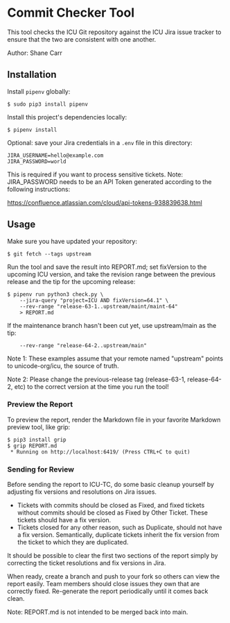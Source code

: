 <!---
Copyright (C) 2018 and later: Unicode, Inc. and others.
License & terms of use: http://www.unicode.org/copyright.html 
-->

# Commit Checker Tool

This tool checks the ICU Git repository against the ICU Jira issue tracker to ensure that the two are consistent with one another.

Author: Shane Carr

## Installation

Install `pipenv` globally:

    $ sudo pip3 install pipenv

Install this project's dependencies locally:

    $ pipenv install

Optional: save your Jira credentials in a `.env` file in this directory:

    JIRA_USERNAME=hello@example.com
    JIRA_PASSWORD=world

This is required if you want to process sensitive tickets.  Note: JIRA_PASSWORD needs to be an API Token generated according to the following instructions:

https://confluence.atlassian.com/cloud/api-tokens-938839638.html

## Usage

Make sure you have updated your repository:

    $ git fetch --tags upstream

Run the tool and save the result into REPORT.md; set fixVersion to the upcoming ICU version, and take the revision range between the previous release and the tip for the upcoming release:

    $ pipenv run python3 check.py \
        --jira-query "project=ICU AND fixVersion=64.1" \
        --rev-range "release-63-1..upstream/maint/maint-64"
        > REPORT.md

If the maintenance branch hasn't been cut yet, use upstream/main as the tip:

        --rev-range "release-64-2..upstream/main"

Note 1: These examples assume that your remote named "upstream" points to unicode-org/icu, the source of truth.

Note 2: Please change the previous-release tag (release-63-1, release-64-2, etc) to the correct version at the time you run the tool!

### Preview the Report

To preview the report, render the Markdown file in your favorite Markdown preview tool, like grip:

    $ pip3 install grip
    $ grip REPORT.md
     * Running on http://localhost:6419/ (Press CTRL+C to quit)
 
### Sending for Review
 
Before sending the report to ICU-TC, do some basic cleanup yourself by adjusting fix versions and resolutions on Jira issues.

- Tickets with commits should be closed as Fixed, and fixed tickets without commits should be closed as Fixed by Other Ticket.  These tickets should have a fix version.
- Tickets closed for any other reason, such as Duplicate, should not have a fix version.  Semantically, duplicate tickets inherit the fix version from the ticket to which they are duplicated.

It should be possible to clear the first two sections of the report simply by correcting the ticket resolutions and fix versions in Jira.

When ready, create a branch  and push to your fork so others can view the report easily.  Team members should close issues they own that are correctly fixed.  Re-generate the report periodically until it comes back clean.

Note: REPORT.md is not intended to be merged back into main.
